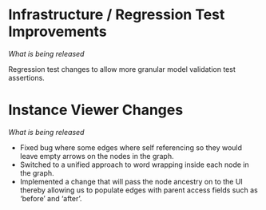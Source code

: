 # Infrastructure / Regression Test Improvements

_What is being released_

Regression test changes to allow more granular model validation test assertions.

# Instance Viewer Changes

_What is being released_

- Fixed bug where some edges where self referencing so they would leave empty arrows on the nodes in the graph.
- Switched to a unified approach to word wrapping inside each node in the graph.
- Implemented a change that will pass the node ancestry on to the UI thereby allowing us to populate edges with parent access fields such as ‘before’ and ‘after’.
